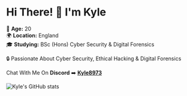 # Hi There! 👋 I'm Kyle

🎉 **Age:** 20
<br>
🌍 **Location:** England
<br>
🎓 **Studying:** BSc (Hons) Cyber Security & Digital Forensics

🔒 Passionate About Cyber Security, Ethical Hacking & Digital Forensics

Chat With Me On **Discord** ➡️ [**Kyle8973**](https://discord.com/users/349499497774055429)
<br>

![Kyle's GitHub stats](https://github-readme-stats.vercel.app/api?username=kyle8973&show_icons=true&theme=dark)
